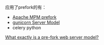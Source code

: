 应用了prefork的有：
- [Apache MPM prefork](https://httpd.apache.org/docs/2.4/mod/prefork.html#page-header)
- [gunicorn Server Model](http://docs.gunicorn.org/en/latest/design.html)
- celery python


[What exactly is a pre-fork web server model?](https://stackoverflow.com/questions/25834333/what-exactly-is-a-pre-fork-web-server-model)